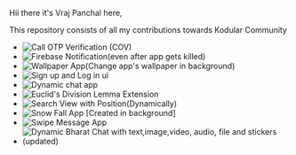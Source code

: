 Hii there it's Vraj Panchal here,

This repository consists of all my contributions towards Kodular Community

* ![Call OTP Verification (COV)](https://github.com/vrajpanchal2309/Kodular/tree/main/Call%20OTP%20Verification%20(COV))
* ![Firebase Notification(even after app gets killed)](https://github.com/vrajpanchal2309/Kodular/tree/main/Firebase%20Notification(even%20after%20app%20gets%20killed))
* ![Wallpaper App(Change app's wallpaper in background)](https://github.com/vrajpanchal2309/Kodular/tree/main/Wallpaper%20App(Change%20app's%20wallpaper%20in%20background))
* ![Sign up and Log in ui](https://github.com/vrajpanchal2309/Kodular/tree/main/Sign%20up%20and%20Log%20in%20ui)
* ![Dynamic chat app](https://github.com/vrajpanchal2309/Kodular/tree/main/Dynamic%20chat%20app)
* ![Euclid's Division Lemma Extension](https://github.com/vrajpanchal2309/Kodular/tree/main/Euclid's%20Division%20Lemma%20Extension)
* ![Search View with Position(Dynamically)](https://github.com/vrajpanchal2309/Kodular/tree/main/Search%20View%20with%20Position(Dynamically))
* ![ Snow Fall App [Created in background]](https://github.com/vrajpanchal2309/Kodular/tree/main/Snow%20Fall%20App%20%5BCreated%20in%20background%5D)
* ![Swipe Message App](https://github.com/vrajpanchal2309/Kodular/tree/main/Swipe%20Message%20App)
* ![Dynamic Bharat Chat with text,image,video, audio, file and stickers (updated)](https://github.com/vrajpanchal2309/Kodular/tree/main/Dynamic%20Bharat%20Chat%20with%20text%2Cimage%2Cvideo%2C%20audio%2C%20file%20and%20stickers%20(updated))
